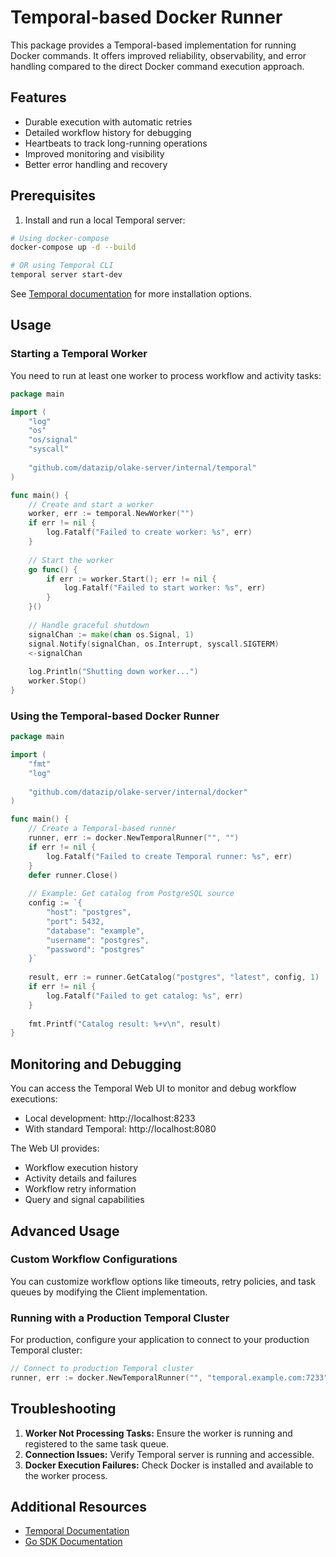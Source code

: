 # Temporal-based Docker Runner

This package provides a Temporal-based implementation for running Docker commands. It offers improved reliability, observability, and error handling compared to the direct Docker command execution approach.

## Features

- Durable execution with automatic retries
- Detailed workflow history for debugging
- Heartbeats to track long-running operations
- Improved monitoring and visibility
- Better error handling and recovery

## Prerequisites

1. Install and run a local Temporal server:

```bash
# Using docker-compose
docker-compose up -d --build

# OR using Temporal CLI
temporal server start-dev
```

See [Temporal documentation](https://docs.temporal.io/clusters/quick-install) for more installation options.

## Usage

### Starting a Temporal Worker

You need to run at least one worker to process workflow and activity tasks:

```go
package main

import (
    "log"
    "os"
    "os/signal"
    "syscall"
    
    "github.com/datazip/olake-server/internal/temporal"
)

func main() {
    // Create and start a worker
    worker, err := temporal.NewWorker("")
    if err != nil {
        log.Fatalf("Failed to create worker: %s", err)
    }
    
    // Start the worker
    go func() {
        if err := worker.Start(); err != nil {
            log.Fatalf("Failed to start worker: %s", err)
        }
    }()
    
    // Handle graceful shutdown
    signalChan := make(chan os.Signal, 1)
    signal.Notify(signalChan, os.Interrupt, syscall.SIGTERM)
    <-signalChan
    
    log.Println("Shutting down worker...")
    worker.Stop()
}
```

### Using the Temporal-based Docker Runner

```go
package main

import (
    "fmt"
    "log"
    
    "github.com/datazip/olake-server/internal/docker"
)

func main() {
    // Create a Temporal-based runner
    runner, err := docker.NewTemporalRunner("", "")
    if err != nil {
        log.Fatalf("Failed to create Temporal runner: %s", err)
    }
    defer runner.Close()
    
    // Example: Get catalog from PostgreSQL source
    config := `{
        "host": "postgres",
        "port": 5432,
        "database": "example",
        "username": "postgres",
        "password": "postgres"
    }`
    
    result, err := runner.GetCatalog("postgres", "latest", config, 1)
    if err != nil {
        log.Fatalf("Failed to get catalog: %s", err)
    }
    
    fmt.Printf("Catalog result: %+v\n", result)
}
```

## Monitoring and Debugging

You can access the Temporal Web UI to monitor and debug workflow executions:

- Local development: http://localhost:8233
- With standard Temporal: http://localhost:8080

The Web UI provides:
- Workflow execution history
- Activity details and failures
- Workflow retry information
- Query and signal capabilities

## Advanced Usage

### Custom Workflow Configurations

You can customize workflow options like timeouts, retry policies, and task queues by modifying the Client implementation.

### Running with a Production Temporal Cluster

For production, configure your application to connect to your production Temporal cluster:

```go
// Connect to production Temporal cluster
runner, err := docker.NewTemporalRunner("", "temporal.example.com:7233")
```

## Troubleshooting

1. **Worker Not Processing Tasks:** Ensure the worker is running and registered to the same task queue.
2. **Connection Issues:** Verify Temporal server is running and accessible.
3. **Docker Execution Failures:** Check Docker is installed and available to the worker process.

## Additional Resources

- [Temporal Documentation](https://docs.temporal.io/)
- [Go SDK Documentation](https://pkg.go.dev/go.temporal.io/sdk)